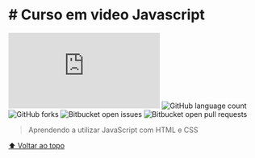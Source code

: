 # # Curso em video Javascript

![GitHub repo size](https://img.shields.io/github/repo-size/luanvictorms/README.md?CursoeEmVideoJavascript)
![GitHub language count](https://img.shields.io/github/languages/count/luanvictorms/README-template?CursoeEmVideoJavascript)
![GitHub forks](https://img.shields.io/github/forks/luanvictorms/README-template?CursoeEmVideoJavascript)
![Bitbucket open issues](https://img.shields.io/bitbucket/issues/luanvictorms/README-template?CursoeEmVideoJavascript)
![Bitbucket open pull requests](https://img.shields.io/bitbucket/pr-raw/luanvictorms/README-template?CursoeEmVideoJavascript)


> Aprendendo a utilizar JavaScript com HTML e CSS


[⬆ Voltar ao topo](#nome-do-projeto)<br>
